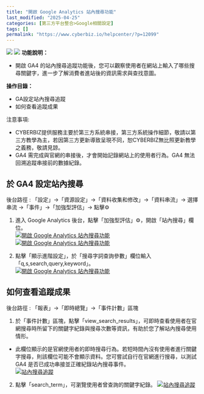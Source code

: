 ```yaml
---
title: "開啟 Google Analytics 站內搜尋功能"
last_modified: "2025-04-25"
categories: [第三方平台整合>Google相關設定]
tags: []
permalink: "https://www.cyberbiz.io/helpcenter/?p=12099"
---
```


![](https://www.cyberbiz.io/helpcenter/wp-content/uploads/一般版3.png)
![](https://www.cyberbiz.io/helpcenter/wp-content/uploads/PLUS版3.png)
**功能說明：**  

* 開啟 GA4 的站內搜尋追蹤功能後，您可以觀察使用者在網站上輸入了哪些搜尋關鍵字，進一步了解消費者進站後的資訊需求與查找意圖。

**操作目錄：**

* GA設定站內搜尋追蹤
* 如何查看追蹤成果

注意事項:  

* CYBERBIZ提供服務主要於第三方系統串接，第三方系統操作細節，敬請以第三方教學為主，若因第三方更新導致呈現不同，恕CYBERBIZ無比照更新教學之義務，敬請見諒。
* GA4 需完成與官網的串接後，才會開始記錄網站上的使用者行為。GA4 無法回溯追蹤串接前的數據紀錄。



## 於 GA4 設定站內搜尋

後台路徑 :  「設定」→「資源設定」→「資料收集和修改」→「資料串流」→ 選擇串流 →「事件」→「加強型評估」→ 點擊⚙️  

1. 進入 Google Analytics 後台，點擊「加強型評估」⚙️，開啟「站內搜尋」欄位。   
[![開啟 Google Analytics 站內搜尋功能](https://www.cyberbiz.io/support/wp-content/uploads/Google-Analytics-：串接教學11-1024x486.png)](https://www.cyberbiz.io/support/wp-content/uploads/Google-Analytics-：串接教學11-1024x486.png)  
[![開啟 Google Analytics 站內搜尋功能](https://www.cyberbiz.io/support/wp-content/uploads/Snipaste_2025-04-22_11-23-45.png)](https://www.cyberbiz.io/support/wp-content/uploads/Snipaste_2025-04-22_11-23-45.png)



2. 點擊「顯示進階設定」，於「搜尋字詞查詢參數」欄位輸入「q,s,search,query,keyword」。  
[![開啟 Google Analytics 站內搜尋功能](https://www.cyberbiz.io/support/wp-content/uploads/站內搜尋追蹤1.png)](https://www.cyberbiz.io/support/wp-content/uploads/站內搜尋追蹤1.png)

## 如何查看追蹤成果

後台路徑 :  「報表」→「即時總覽」→「事件計數」區塊  

1. 於「事件計數」區塊，點擊「view_search_results」，可即時查看使用者在官網搜尋時所留下的關鍵字紀錄與搜尋次數等資訊，有助於您了解站內搜尋使用情形。 
* 此欄位顯示的是官網使用者的即時搜尋行為。若短時間內沒有使用者進行關鍵字搜尋，則該欄位可能不會顯示資料。您可嘗試自行在官網進行搜尋，以測試 GA4 是否已成功串接並正確紀錄站內搜尋事件。  
[![站內搜尋追蹤](https://www.cyberbiz.io/support/wp-content/uploads/站內搜尋追蹤2.png)](https://www.cyberbiz.io/support/wp-content/uploads/站內搜尋追蹤2.png)  

2. 點擊「search_term」，可瀏覽使用者曾查詢的關鍵字紀錄。
[![站內搜尋追蹤](https://www.cyberbiz.io/support/wp-content/uploads/站內搜尋追蹤4-1.png)](https://www.cyberbiz.io/support/wp-content/uploads/站內搜尋追蹤4-1.png)  

